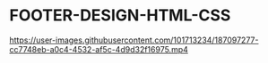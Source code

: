 # FOOTER-DESIGN-HTML-CSS

https://user-images.githubusercontent.com/101713234/187097277-cc7748eb-a0c4-4532-af5c-4d9d32f16975.mp4

